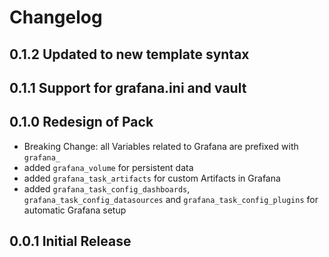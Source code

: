 # Changelog

## 0.1.2 Updated to new template syntax

## 0.1.1 Support for grafana.ini and vault

## 0.1.0 Redesign of Pack

- Breaking Change: all Variables related to Grafana are prefixed with `grafana_`
- added `grafana_volume` for persistent data
- added `grafana_task_artifacts` for custom Artifacts in Grafana
- added `grafana_task_config_dashboards`, `grafana_task_config_datasources` and `grafana_task_config_plugins` for automatic Grafana setup

## 0.0.1 Initial Release
